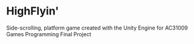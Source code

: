 # HighFlyin'
Side-scrolling, platform game created with the Unity Engine for AC31009 Games Programming Final Project
